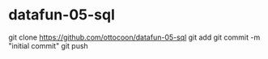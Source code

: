 # datafun-05-sql
git clone https://github.com/ottocoon/datafun-05-sql
git add
git commit -m "initial commit"
git push